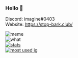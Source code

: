 ### Hello 👋
Discord: imagine#0403 <br>
Website: https://stop-bark.club/

![meme](https://komarev.com/ghpvc/?username=OAuthorization&style=flat-square&color=blueviolet) <br> 
![what](https://github-readme-stats.vercel.app/api/wakatime?username=OAuthorization&theme=highcontrast) <br> [![stats](https://github-readme-stats.vercel.app/api?username=stop-bark&show_icons=true&theme=highcontrast)](https://github.com/anuraghazra/github-readme-stats) <br> [![most used ig](https://github-readme-stats.vercel.app/api/top-langs/?username=stop-bark&layout=demo&theme=highcontrast&show_icons=true&langs_count=10)](https://www.youtube.com/watch?v=dQw4w9WgXcQ)
<br>
